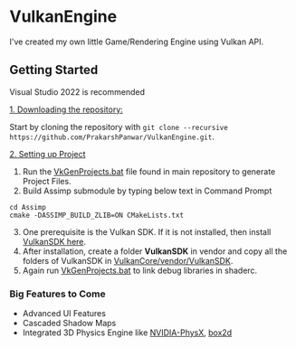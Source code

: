 # VulkanEngine

I've created my own little Game/Rendering Engine using Vulkan API.

## Getting Started
Visual Studio 2022 is recommended

<ins>1. Downloading the repository:</ins>

Start by cloning the repository with `git clone --recursive https://github.com/PrakarshPanwar/VulkanEngine.git`.

<ins>2. Setting up Project</ins>
1. Run the [VkGenProjects.bat](VkGenProjects.bat) file found in main repository to generate Project Files.
2. Build Assimp submodule by typing below text in Command Prompt
```
cd Assimp 
cmake -DASSIMP_BUILD_ZLIB=ON CMakeLists.txt
```
3. One prerequisite is the Vulkan SDK. If it is not installed, then install [VulkanSDK here](https://vulkan.lunarg.com/).
4. After installation, create a folder **VulkanSDK** in vendor and copy all the folders of VulkanSDK in [VulkanCore/vendor/VulkanSDK](VulkanCore/vendor).
5. Again run [VkGenProjects.bat](VkGenProjects.bat) to link debug libraries in shaderc.

### Big Features to Come

- Advanced UI Features
- Cascaded Shadow Maps
- Integrated 3D Physics Engine like [NVIDIA-PhysX](https://github.com/NVIDIAGameWorks/PhysX), [box2d](https://github.com/erincatto/box2d)